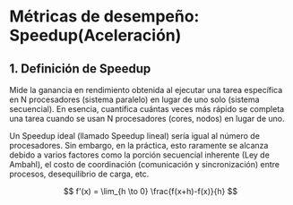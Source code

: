 # Métricas de desempeño: Speedup(Aceleración)

## 1. Definición de Speedup

Mide la ganancia en rendimiento obtenida al ejecutar una tarea específica en N procesadores (sistema paralelo) en lugar de uno solo (sistema secuencial). En esencia, cuantifica cuántas veces más rápido se completa una tarea cuando se usan N procesadores (cores, nodos) en lugar de uno.

Un Speedup ideal (llamado Speedup lineal) sería igual al número de procesadores. Sin embargo, en la práctica, esto raramente se alcanza debido a varios factores como la porción secuencial inherente (Ley de Ambahl), el costo de coordinación (comunicación y sincronización) entre procesos, desequilibrio de carga, etc.

$$
f'(x) = \lim_{h \to 0} \frac{f(x+h)-f(x)}{h}
$$